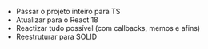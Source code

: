 - Passar o projeto inteiro para TS
- Atualizar para o React 18
- Reactizar tudo possível (com callbacks, memos e afins)
- Reestruturar para SOLID
